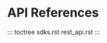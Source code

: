 # API References

::: toctree
sdks.rst rest_api.rst
:::

<!--
  Licensed under Creative Commons Attribution 4.0 International License
  https://creativecommons.org/licenses/by/4.0/
-->
